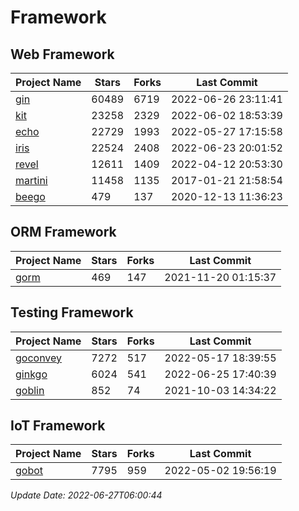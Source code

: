 # Framework

## Web Framework
| Project Name | Stars | Forks | Last Commit |
| ------------ | ----- | ----- | ----------- |
| [gin](https://github.com/gin-gonic/gin) | 60489 | 6719 | 2022-06-26 23:11:41 |
| [kit](https://github.com/go-kit/kit) | 23258 | 2329 | 2022-06-02 18:53:39 |
| [echo](https://github.com/labstack/echo) | 22729 | 1993 | 2022-05-27 17:15:58 |
| [iris](https://github.com/kataras/iris) | 22524 | 2408 | 2022-06-23 20:01:52 |
| [revel](https://github.com/revel/revel) | 12611 | 1409 | 2022-04-12 20:53:30 |
| [martini](https://github.com/go-martini/martini) | 11458 | 1135 | 2017-01-21 21:58:54 |
| [beego](https://github.com/astaxie/beego) | 479 | 137 | 2020-12-13 11:36:23 |

## ORM Framework
| Project Name | Stars | Forks | Last Commit |
| ------------ | ----- | ----- | ----------- |
| [gorm](https://github.com/jinzhu/gorm) | 469 | 147 | 2021-11-20 01:15:37 |

## Testing Framework
| Project Name | Stars | Forks | Last Commit |
| ------------ | ----- | ----- | ----------- |
| [goconvey](https://github.com/smartystreets/goconvey) | 7272 | 517 | 2022-05-17 18:39:55 |
| [ginkgo](https://github.com/onsi/ginkgo) | 6024 | 541 | 2022-06-25 17:40:39 |
| [goblin](https://github.com/franela/goblin) | 852 | 74 | 2021-10-03 14:34:22 |

## IoT Framework
| Project Name | Stars | Forks | Last Commit |
| ------------ | ----- | ----- | ----------- |
| [gobot](https://github.com/hybridgroup/gobot) | 7795 | 959 | 2022-05-02 19:56:19 |

*Update Date: 2022-06-27T06:00:44*